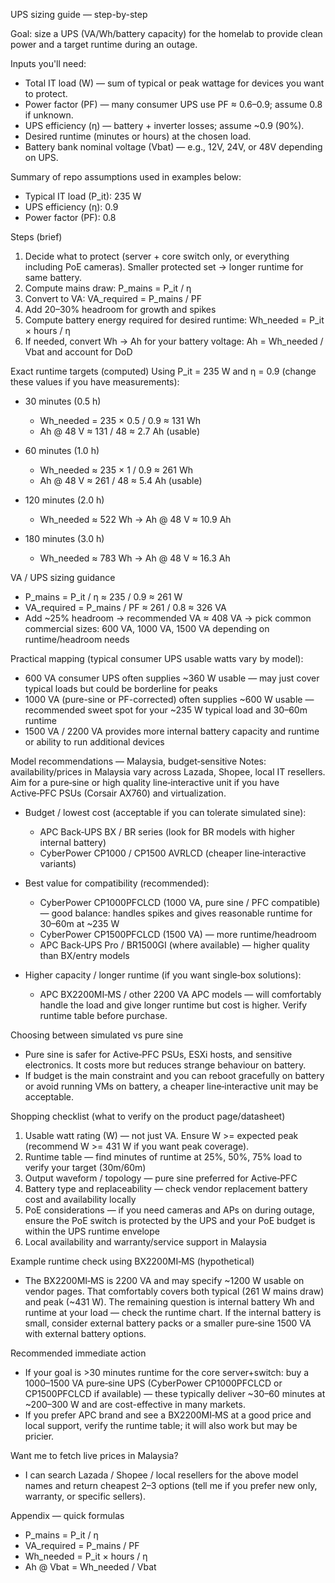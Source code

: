 UPS sizing guide — step-by-step

Goal: size a UPS (VA/Wh/battery capacity) for the homelab to provide clean power and a target runtime during an outage.

Inputs you'll need:
- Total IT load (W) — sum of typical or peak wattage for devices you want to protect.
- Power factor (PF) — many consumer UPS use PF ≈ 0.6–0.9; assume 0.8 if unknown.
- UPS efficiency (η) — battery + inverter losses; assume ~0.9 (90%).
- Desired runtime (minutes or hours) at the chosen load.
- Battery bank nominal voltage (Vbat) — e.g., 12V, 24V, or 48V depending on UPS.

Summary of repo assumptions used in examples below:
- Typical IT load (P_it): 235 W
- UPS efficiency (η): 0.9
- Power factor (PF): 0.8

Steps (brief)
1) Decide what to protect (server + core switch only, or everything including PoE cameras). Smaller protected set → longer runtime for same battery.
2) Compute mains draw: P_mains = P_it / η
3) Convert to VA: VA_required = P_mains / PF
4) Add 20–30% headroom for growth and spikes
5) Compute battery energy required for desired runtime: Wh_needed = P_it × hours / η
6) If needed, convert Wh → Ah for your battery voltage: Ah = Wh_needed / Vbat and account for DoD

Exact runtime targets (computed)
Using P_it = 235 W and η = 0.9 (change these values if you have measurements):

- 30 minutes (0.5 h)
   - Wh_needed = 235 × 0.5 / 0.9 ≈ 131 Wh
   - Ah @ 48 V ≈ 131 / 48 ≈ 2.7 Ah (usable)

- 60 minutes (1.0 h)
   - Wh_needed ≈ 235 × 1 / 0.9 ≈ 261 Wh
   - Ah @ 48 V ≈ 261 / 48 ≈ 5.4 Ah (usable)

- 120 minutes (2.0 h)
   - Wh_needed ≈ 522 Wh → Ah @ 48 V ≈ 10.9 Ah

- 180 minutes (3.0 h)
   - Wh_needed ≈ 783 Wh → Ah @ 48 V ≈ 16.3 Ah

VA / UPS sizing guidance
- P_mains = P_it / η ≈ 235 / 0.9 ≈ 261 W
- VA_required = P_mains / PF ≈ 261 / 0.8 ≈ 326 VA
- Add ~25% headroom → recommended VA ≈ 408 VA → pick common commercial sizes: 600 VA, 1000 VA, 1500 VA depending on runtime/headroom needs

Practical mapping (typical consumer UPS usable watts vary by model):
- 600 VA consumer UPS often supplies ~360 W usable — may just cover typical loads but could be borderline for peaks
- 1000 VA (pure-sine or PF-corrected) often supplies ~600 W usable — recommended sweet spot for your ~235 W typical load and 30–60m runtime
- 1500 VA / 2200 VA provides more internal battery capacity and runtime or ability to run additional devices

Model recommendations — Malaysia, budget‑sensitive
Notes: availability/prices in Malaysia vary across Lazada, Shopee, local IT resellers. Aim for a pure‑sine or high quality line‑interactive unit if you have Active‑PFC PSUs (Corsair AX760) and virtualization.

- Budget / lowest cost (acceptable if you can tolerate simulated sine):
   - APC Back‑UPS BX / BR series (look for BR models with higher internal battery)
   - CyberPower CP1000 / CP1500 AVRLCD (cheaper line‑interactive variants)

- Best value for compatibility (recommended):
   - CyberPower CP1000PFCLCD (1000 VA, pure sine / PFC compatible) — good balance: handles spikes and gives reasonable runtime for 30–60m at ~235 W
   - CyberPower CP1500PFCLCD (1500 VA) — more runtime/headroom
   - APC Back‑UPS Pro / BR1500GI (where available) — higher quality than BX/entry models

- Higher capacity / longer runtime (if you want single‑box solutions):
   - APC BX2200MI‑MS / other 2200 VA APC models — will comfortably handle the load and give longer runtime but cost is higher. Verify runtime table before purchase.

Choosing between simulated vs pure sine
- Pure sine is safer for Active‑PFC PSUs, ESXi hosts, and sensitive electronics. It costs more but reduces strange behaviour on battery.
- If budget is the main constraint and you can reboot gracefully on battery or avoid running VMs on battery, a cheaper line‑interactive unit may be acceptable.

Shopping checklist (what to verify on the product page/datasheet)
1) Usable watt rating (W) — not just VA. Ensure W >= expected peak (recommend W >= 431 W if you want peak coverage).
2) Runtime table — find minutes of runtime at 25%, 50%, 75% load to verify your target (30m/60m)
3) Output waveform / topology — pure sine preferred for Active‑PFC
4) Battery type and replaceability — check vendor replacement battery cost and availability locally
5) PoE considerations — if you need cameras and APs on during outage, ensure the PoE switch is protected by the UPS and your PoE budget is within the UPS runtime envelope
6) Local availability and warranty/service support in Malaysia

Example runtime check using BX2200MI‑MS (hypothetical)
- The BX2200MI‑MS is 2200 VA and may specify ~1200 W usable on vendor pages. That comfortably covers both typical (261 W mains draw) and peak (~431 W). The remaining question is internal battery Wh and runtime at your load — check the runtime chart. If the internal battery is small, consider external battery packs or a smaller pure‑sine 1500 VA with external battery options.

Recommended immediate action
- If your goal is >30 minutes runtime for the core server+switch: buy a 1000–1500 VA pure‑sine UPS (CyberPower CP1000PFCLCD or CP1500PFCLCD if available) — these typically deliver ~30–60 minutes at ~200–300 W and are cost-effective in many markets.
- If you prefer APC brand and see a BX2200MI‑MS at a good price and local support, verify the runtime table; it will also work but may be pricier.

Want me to fetch live prices in Malaysia?
- I can search Lazada / Shopee / local resellers for the above model names and return cheapest 2–3 options (tell me if you prefer new only, warranty, or specific sellers).

Appendix — quick formulas
- P_mains = P_it / η
- VA_required = P_mains / PF
- Wh_needed = P_it × hours / η
- Ah @ Vbat = Wh_needed / Vbat

